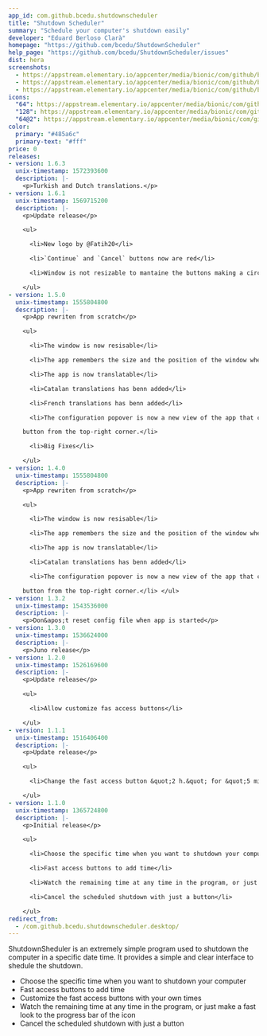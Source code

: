 ```yaml
---
app_id: com.github.bcedu.shutdownscheduler
title: "Shutdown Scheduler"
summary: "Schedule your computer's shutdown easily"
developer: "Eduard Berloso Clarà"
homepage: "https://github.com/bcedu/ShutdownScheduler"
help_page: "https://github.com/bcedu/ShutdownScheduler/issues"
dist: hera
screenshots:
  - https://appstream.elementary.io/appcenter/media/bionic/com/github/bcedu.shutdownscheduler/8CE2CD37D65E14750AB64B4AFDA39DE7/screenshots/image-1_orig.png
  - https://appstream.elementary.io/appcenter/media/bionic/com/github/bcedu.shutdownscheduler/8CE2CD37D65E14750AB64B4AFDA39DE7/screenshots/image-2_orig.png
  - https://appstream.elementary.io/appcenter/media/bionic/com/github/bcedu.shutdownscheduler/8CE2CD37D65E14750AB64B4AFDA39DE7/screenshots/image-3_orig.png
icons:
  "64": https://appstream.elementary.io/appcenter/media/bionic/com/github/bcedu.shutdownscheduler/8CE2CD37D65E14750AB64B4AFDA39DE7/icons/64x64/com.github.bcedu.shutdownscheduler_com.github.bcedu.shutdownscheduler.png
  "128": https://appstream.elementary.io/appcenter/media/bionic/com/github/bcedu.shutdownscheduler/8CE2CD37D65E14750AB64B4AFDA39DE7/icons/128x128/com.github.bcedu.shutdownscheduler_com.github.bcedu.shutdownscheduler.png
  "64@2": https://appstream.elementary.io/appcenter/media/bionic/com/github/bcedu.shutdownscheduler/8CE2CD37D65E14750AB64B4AFDA39DE7/icons/64x64@2/com.github.bcedu.shutdownscheduler_com.github.bcedu.shutdownscheduler.png
color:
  primary: "#485a6c"
  primary-text: "#fff"
price: 0
releases:
- version: 1.6.3
  unix-timestamp: 1572393600
  description: |-
    <p>Turkish and Dutch translations.</p>
- version: 1.6.1
  unix-timestamp: 1569715200
  description: |-
    <p>Update release</p>

    <ul>

      <li>New logo by @Fatih20</li>

      <li>`Continue` and `Cancel` buttons now are red</li>

      <li>Window is not resizable to mantaine the buttons making a circle</li>

    </ul>
- version: 1.5.0
  unix-timestamp: 1555804800
  description: |-
    <p>App rewriten from scratch</p>

    <ul>

      <li>The window is now resisable</li>

      <li>The app remembers the size and the position of the window when it&apos;s reopened</li>

      <li>The app is now translatable</li>

      <li>Catalan translations has benn added</li>

      <li>French translations has benn added</li>

      <li>The configuration popover is now a new view of the app that can be accessed at any moment with the configuration

    button from the top-right corner.</li>

      <li>Big Fixes</li>

    </ul>
- version: 1.4.0
  unix-timestamp: 1555804800
  description: |-
    <p>App rewriten from scratch</p>

    <ul>

      <li>The window is now resisable</li>

      <li>The app remembers the size and the position of the window when it&apos;s reopened</li>

      <li>The app is now translatable</li>

      <li>Catalan translations has benn added</li>

      <li>The configuration popover is now a new view of the app that can be accessed at any moment with the configuration

    button from the top-right corner.</li> </ul>
- version: 1.3.2
  unix-timestamp: 1543536000
  description: |-
    <p>Don&apos;t reset config file when app is started</p>
- version: 1.3.0
  unix-timestamp: 1536624000
  description: |-
    <p>Juno release</p>
- version: 1.2.0
  unix-timestamp: 1526169600
  description: |-
    <p>Update release</p>

    <ul>

      <li>Allow customize fas access buttons</li>

    </ul>
- version: 1.1.1
  unix-timestamp: 1516406400
  description: |-
    <p>Update release</p>

    <ul>

      <li>Change the fast access button &quot;2 h.&quot; for &quot;5 min.&quot;</li>

    </ul>
- version: 1.1.0
  unix-timestamp: 1365724800
  description: |-
    <p>Initial release</p>

    <ul>

      <li>Choose the specific time when you want to shutdown your computer</li>

      <li>Fast access buttons to add time</li>

      <li>Watch the remaining time at any time in the program, or just make a fast look to the progress bar of the icon</li>

      <li>Cancel the scheduled shutdown with just a button</li>

    </ul>
redirect_from:
  - /com.github.bcedu.shutdownscheduler.desktop/
---
```


<p>ShutdownSheduler is an extremely simple program used to shutdown the computer in a specific date time. It provides a simple and clear interface to shedule the shutdown.</p>
<ul>
  <li>Choose the specific time when you want to shutdown your computer</li>
  <li>Fast access buttons to add time</li>
  <li>Customize the fast access buttons with your own times</li>
  <li>Watch the remaining time at any time in the program, or just make a fast look to the progress bar of the icon</li>
  <li>Cancel the scheduled shutdown with just a button</li>
</ul>